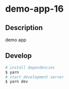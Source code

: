 # demo-app-16

## Description

demo app

## Develop

```bash
# install dependencies
$ yarn
# start development server
$ yarn dev
```